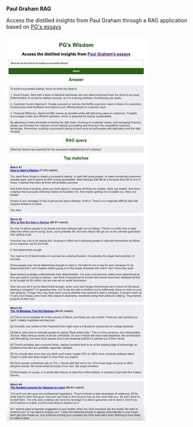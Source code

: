 **Paul Graham RAG**

Access the distilled insights from Paul Graham through a RAG application based on [PG's essays](https://paulgraham.com/articles.html)

![Example usage](demo/pg-rag-demo.png)
